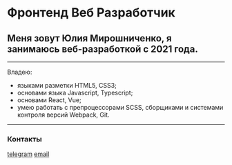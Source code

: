 # __Фронтенд Веб Разработчик__ 
## Меня зовут **Юлия Мирошниченко**, я занимаюсь веб-разработкой с 2021 года. 

---

Владею:

*  языками разметки HTML5, CSS3; 
* основами языка Javascript, Typescript;
* основами React, Vue;
* умею работать с препроцессорами SCSS, сборщиками и системами контроля версий Webpack, Git.

---

### Контакты 

[telegram](@JuliMiroshnichenko)
[email](juliadooby@yandex.ru)

